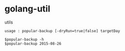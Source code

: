 # golang-util
utils

```
usage : popular-backup [-dryRun=true|false] targetDay

$popular-backup -h
$popular-backup 2015-08-26
```
